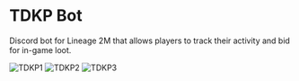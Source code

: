 # TDKP Bot
Discord bot for Lineage 2M that allows players to track their activity and bid for in-game loot.

![TDKP1](https://i.imgur.com/359r8Lz.png)
![TDKP2](https://i.imgur.com/AqodfXW.png)
![TDKP3](https://i.imgur.com/ldfCrPA.png)
